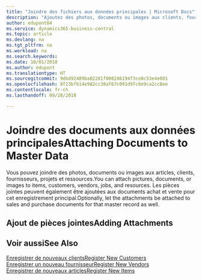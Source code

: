 ```yaml
---
title: "Joindre des fichiers aux données principales | Microsoft Docs"
description: "Ajoutez des photos, documents ou images aux clients, fournisseurs et autres enregistrements principaux, ou ajoutez-les en pièces jointes aux factures."
author: edupont04
ms.service: dynamics365-business-central
ms.topic: article
ms.devlang: na
ms.tgt_pltfrm: na
ms.workload: na
ms.search.keywords: 
ms.date: 10/01/2018
ms.author: edupont
ms.translationtype: HT
ms.sourcegitcommit: 9dbd92409ba02281f008246194f3ce0c53e4e001
ms.openlocfilehash: 8f23bfb14e982cc38af67c091d9fc8e9ca2cc8ee
ms.contentlocale: fr-ch
ms.lasthandoff: 09/28/2018

---
```

# <a name="attaching-documents-to-master-data"></a><span data-ttu-id="aa233-103">Joindre des documents aux données principales</span><span class="sxs-lookup"><span data-stu-id="aa233-103">Attaching Documents to Master Data</span></span>
<span data-ttu-id="aa233-104">Vous pouvez joindre des photos, documents ou images aux articles, clients, fournisseurs, projets et ressources.</span><span class="sxs-lookup"><span data-stu-id="aa233-104">You can attach pictures, documents, or images to items, customers, vendors, jobs, and resources.</span></span> <span data-ttu-id="aa233-105">Les pièces jointes peuvent également être ajoutées aux documents achat et vente pour cet enregistrement principal.</span><span class="sxs-lookup"><span data-stu-id="aa233-105">Optionally, let the attachments be attached to sales and purchase documents for that master record as well.</span></span>  

## <a name="adding-attachments"></a><span data-ttu-id="aa233-106">Ajout de pièces jointes</span><span class="sxs-lookup"><span data-stu-id="aa233-106">Adding Attachments</span></span>


## <a name="see-also"></a><span data-ttu-id="aa233-107">Voir aussi</span><span class="sxs-lookup"><span data-stu-id="aa233-107">See Also</span></span>
[<span data-ttu-id="aa233-108">Enregistrer de nouveaux clients</span><span class="sxs-lookup"><span data-stu-id="aa233-108">Register New Customers</span></span>](sales-how-register-new-customers.md)  
[<span data-ttu-id="aa233-109">Enregistrer un nouveau fournisseur</span><span class="sxs-lookup"><span data-stu-id="aa233-109">Register New Vendors</span></span>](purchasing-how-register-new-vendors.md)  
[<span data-ttu-id="aa233-110">Enregistrer de nouveaux articles</span><span class="sxs-lookup"><span data-stu-id="aa233-110">Register New Items</span></span>](inventory-how-register-new-items.md)  

